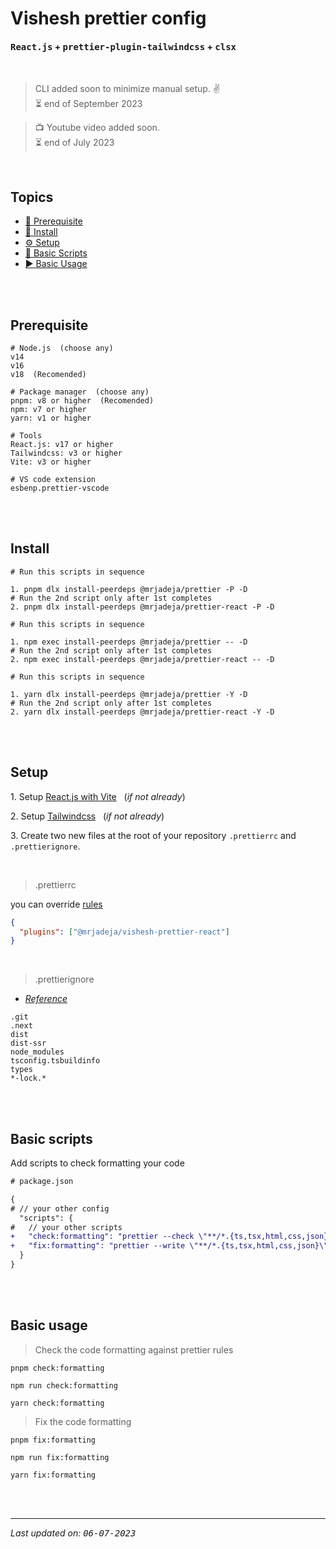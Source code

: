 # Vishesh prettier config

#### **<kbd>React.js</kbd> + <kbd>prettier-plugin-tailwindcss</kbd> + <kbd>clsx</kbd>**

<br>

> CLI added soon to minimize manual setup. ✌️ <br>
> ⏳ end of September 2023

> 📺 Youtube video added soon. <br>
> ⏳ end of July 2023

<br>

## Topics

- [🤞 Prerequisite][pre]
- [📲 Install][install]
- [⚙️ Setup][setup]
- [🦾 Basic Scripts][scripts]
- [▶️ Basic Usage][usage]

<br><br>

## Prerequisite

```shell
# Node.js  (choose any)
v14
v16
v18  (Recomended)

# Package manager  (choose any)
pnpm: v8 or higher  (Recomended)
npm: v7 or higher
yarn: v1 or higher

# Tools
React.js: v17 or higher
Tailwindcss: v3 or higher
Vite: v3 or higher

# VS code extension
esbenp.prettier-vscode
```

<br><br>

## Install

```shell
# Run this scripts in sequence

1. pnpm dlx install-peerdeps @mrjadeja/prettier -P -D
# Run the 2nd script only after 1st completes
2. pnpm dlx install-peerdeps @mrjadeja/prettier-react -P -D
```

```shell
# Run this scripts in sequence

1. npm exec install-peerdeps @mrjadeja/prettier -- -D
# Run the 2nd script only after 1st completes
2. npm exec install-peerdeps @mrjadeja/prettier-react -- -D
```

```shell
# Run this scripts in sequence

1. yarn dlx install-peerdeps @mrjadeja/prettier -Y -D
# Run the 2nd script only after 1st completes
2. yarn dlx install-peerdeps @mrjadeja/prettier-react -Y -D
```

<br><br>

## Setup

1\. Setup [React.js with Vite][vite] &nbsp;&nbsp;(_if not already_)

2\. Setup [Tailwindcss][tailwindcss] &nbsp;&nbsp;(_if not already_)

3\. Create two new files at the root of your repository `.prettierrc` and `.prettierignore`.

<br>

> .prettierrc

you can override [rules][prettier-opts]

```json
{
  "plugins": ["@mrjadeja/vishesh-prettier-react"]
}
```

<br>

> .prettierignore

- _[Reference][prettier-ignore]_

```
.git
.next
dist
dist-ssr
node_modules
tsconfig.tsbuildinfo
types
*-lock.*
```

<br><br>

## Basic scripts

Add scripts to check formatting your code

```diff
# package.json

{
# // your other config
  "scripts": {
#   // your other scripts
+   "check:formatting": "prettier --check \"**/*.{ts,tsx,html,css,json}\"",
+   "fix:formatting": "prettier --write \"**/*.{ts,tsx,html,css,json}\""
  }
}
```

<br><br>

## Basic usage

> Check the code formatting against prettier rules

```shell
pnpm check:formatting
```

```shell
npm run check:formatting
```

```shell
yarn check:formatting
```

> Fix the code formatting

```shell
pnpm fix:formatting
```

```shell
npm run fix:formatting
```

```shell
yarn fix:formatting
```

<br><br>

---

_Last updated on: <kbd>06-07-2023</kbd>_

[pre]: #prerequisite "Prerequisite"
[vite]: https://vitejs.dev/guide/#scaffolding-your-first-vite-project "Setup vite project"
[prettier-opts]: https://prettier.io/docs/en/options.html "Prettier rules documentation"
[tailwindcss]: https://tailwindcss.com/docs/installation/framework-guides "Setup tailwindcss"
[prettier-ignore]: https://prettier.io/docs/en/ignore.html "Prettier ignore official documentation"
[install]: #install "Install"
[setup]: #setup "Setup"
[scripts]: #basic-scripts "Basic Scripts"
[usage]: #basic-usage "Basic Usage"
